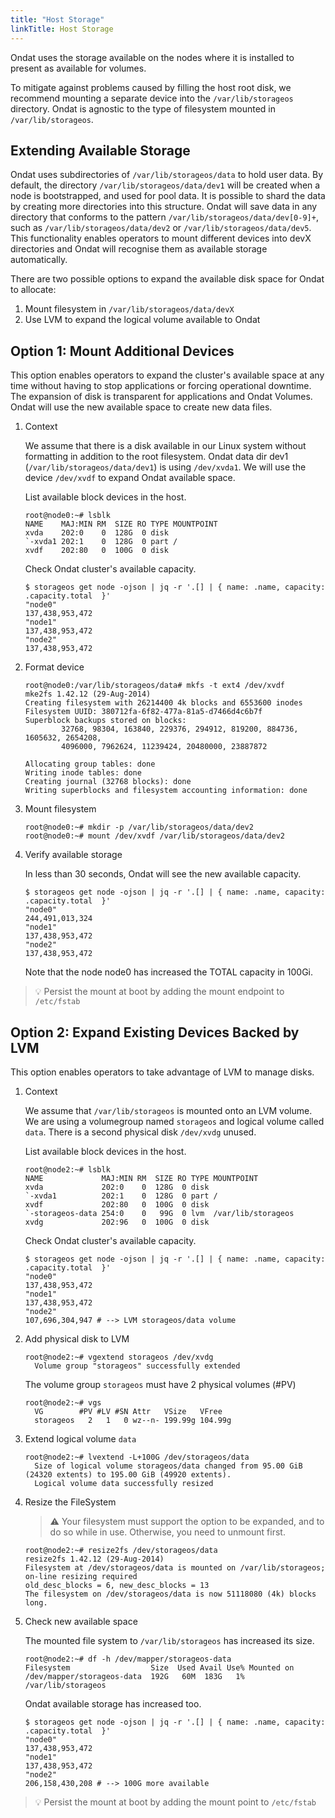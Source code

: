 ```yaml
---
title: "Host Storage"
linkTitle: Host Storage
---
```


Ondat uses the storage available on the nodes where it is installed to
present as available for volumes.

To mitigate against problems caused by filling the host root disk, we
recommend mounting a separate device into the `/var/lib/storageos` directory.
Ondat is agnostic to the type of filesystem mounted in
`/var/lib/storageos`.

## Extending Available Storage

Ondat uses subdirectories of `/var/lib/storageos/data` to hold user data.
By default, the directory `/var/lib/storageos/data/dev1` will be created when a
node is bootstrapped, and used for pool data. It is possible to shard the data
by creating more directories into this structure. Ondat will save data in
any directory that conforms to the pattern `/var/lib/storageos/data/dev[0-9]+`,
such as `/var/lib/storageos/data/dev2` or `/var/lib/storageos/data/dev5`. This
functionality enables operators to mount different devices into devX
directories and Ondat will recognise them as available storage
automatically.

There are two possible options to expand the available disk space for Ondat
to allocate:

1. Mount filesystem in `/var/lib/storageos/data/devX`
1. Use LVM to expand the logical volume available to Ondat

## Option 1: Mount Additional Devices

This option enables operators to expand the cluster's available space at any
time without having to stop applications or forcing operational downtime. The
expansion of disk is transparent for applications and Ondat Volumes.
Ondat will use the new available space to create new data files.

1. Context

    We assume that there is a disk available in our Linux system without
    formatting in addition to the root filesystem. Ondat data dir dev1
    (`/var/lib/storageos/data/dev1`) is using `/dev/xvda1`. We will use the
    device `/dev/xvdf` to expand Ondat available space.

    List available block devices in the host.
    ```
    root@node0:~# lsblk
    NAME    MAJ:MIN RM  SIZE RO TYPE MOUNTPOINT
    xvda    202:0    0  128G  0 disk
    `-xvda1 202:1    0  128G  0 part /
    xvdf    202:80   0  100G  0 disk
    ```

    Check Ondat cluster's available capacity.
    ```
    $ storageos get node -ojson | jq -r '.[] | { name: .name, capacity: .capacity.total  }'
    "node0"
    137,438,953,472
    "node1"
    137,438,953,472
    "node2"
    137,438,953,472
    ```

1. Format device
    ```
    root@node0:/var/lib/storageos/data# mkfs -t ext4 /dev/xvdf
    mke2fs 1.42.12 (29-Aug-2014)
    Creating filesystem with 26214400 4k blocks and 6553600 inodes
    Filesystem UUID: 380712fa-6f82-477a-81a5-d7466d4c6b7f
    Superblock backups stored on blocks:
            32768, 98304, 163840, 229376, 294912, 819200, 884736, 1605632, 2654208,
            4096000, 7962624, 11239424, 20480000, 23887872

    Allocating group tables: done
    Writing inode tables: done
    Creating journal (32768 blocks): done
    Writing superblocks and filesystem accounting information: done
    ```

1. Mount filesystem
    ```
    root@node0:~# mkdir -p /var/lib/storageos/data/dev2
    root@node0:~# mount /dev/xvdf /var/lib/storageos/data/dev2
    ```

1. Verify available storage

    In less than 30 seconds, Ondat will see the new available capacity.

    ```
    $ storageos get node -ojson | jq -r '.[] | { name: .name, capacity: .capacity.total  }'
    "node0"
    244,491,013,324
    "node1"
    137,438,953,472
    "node2"
    137,438,953,472
    ```

    Note that the node node0 has increased the TOTAL capacity in 100Gi.

> 💡 Persist the mount at boot by adding the mount endpoint to `/etc/fstab`


## Option 2: Expand Existing Devices Backed by LVM

This option enables operators to take advantage of LVM to manage disks.

1. Context

    We assume that `/var/lib/storageos` is mounted onto an LVM volume. We are
    using a volumegroup named `storageos` and logical volume called `data`. There
    is a second physical disk `/dev/xvdg` unused.


    List available block devices in the host.
    ```
    root@node2:~# lsblk
    NAME             MAJ:MIN RM  SIZE RO TYPE MOUNTPOINT
    xvda             202:0    0  128G  0 disk
    `-xvda1          202:1    0  128G  0 part /
    xvdf             202:80   0  100G  0 disk
    `-storageos-data 254:0    0   99G  0 lvm  /var/lib/storageos
    xvdg             202:96   0  100G  0 disk
    ```

    Check Ondat cluster's available capacity.
    ```
    $ storageos get node -ojson | jq -r '.[] | { name: .name, capacity: .capacity.total  }'
    "node0"
    137,438,953,472
    "node1"
    137,438,953,472
    "node2"
    107,696,304,947 # --> LVM storageos/data volume
    ```

1. Add physical disk to LVM

    ```
    root@node2:~# vgextend storageos /dev/xvdg
      Volume group "storageos" successfully extended
    ```

    The volume group `storageos` must have 2 physical volumes (#PV)
    ```
    root@node2:~# vgs
      VG        #PV #LV #SN Attr   VSize   VFree
      storageos   2   1   0 wz--n- 199.99g 104.99g
    ```

1. Extend logical volume `data`

    ```
    root@node2:~# lvextend -L+100G /dev/storageos/data
      Size of logical volume storageos/data changed from 95.00 GiB (24320 extents) to 195.00 GiB (49920 extents).
      Logical volume data successfully resized
    ```

1. Resize the FileSystem

    > ⚠️ Your filesystem must support the option to be expanded, and to do so
    > while in use. Otherwise, you need to unmount first.

    ```
    root@node2:~# resize2fs /dev/storageos/data
    resize2fs 1.42.12 (29-Aug-2014)
    Filesystem at /dev/storageos/data is mounted on /var/lib/storageos; on-line resizing required
    old_desc_blocks = 6, new_desc_blocks = 13
    The filesystem on /dev/storageos/data is now 51118080 (4k) blocks long.
    ```

1. Check new available space

    The mounted file system to `/var/lib/storageos` has increased its size.
    ```
    root@node2:~# df -h /dev/mapper/storageos-data
    Filesystem                  Size  Used Avail Use% Mounted on
    /dev/mapper/storageos-data  192G   60M  183G   1% /var/lib/storageos
    ```

    Ondat available storage has increased too.
    ```
    $ storageos get node -ojson | jq -r '.[] | { name: .name, capacity: .capacity.total  }'
    "node0"
    137,438,953,472
    "node1"
    137,438,953,472
    "node2"
    206,158,430,208 # --> 100G more available
    ```

> 💡 Persist the mount at boot by adding the mount point to `/etc/fstab`

